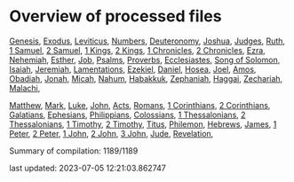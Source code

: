 # Overview of processed files 

[Genesis](01_Ge/), [Exodus](02_Ex/), [Leviticus](03_Le/), [Numbers](04_Nu/), [Deuteronomy](05_De/), [Joshua](06_Jos/), [Judges](07_Jg/), [Ruth](08_Ru/), [1 Samuel](09_1Sa/), [2 Samuel](10_2Sa/), [1 Kings](11_1Ki/), [2 Kings](12_2Ki/), [1 Chronicles](13_1Ch/), [2 Chronicles](14_2Ch/), [Ezra](15_Ezr/), [Nehemiah](16_Ne/), [Esther](17_Es/), [Job](18_Job/), [Psalms](19_Ps/), [Proverbs](20_Pr/), [Ecclesiastes](21_Ec/), [Song of Solomon](22_Ca/), [Isaiah](23_Isa/), [Jeremiah](24_Jer/), [Lamentations](25_La/), [Ezekiel](26_Eze/), [Daniel](27_Da/), [Hosea](28_Ho/), [Joel](29_Joe/), [Amos](30_Am/), [Obadiah](31_Ob/), [Jonah](32_Jon/), [Micah](33_Mic/), [Nahum](34_Na/), [Habakkuk](35_Hab/), [Zephaniah](36_Zep/), [Haggai](37_Hag/), [Zechariah](38_Zec/), [Malachi](39_Mal/), 

[Matthew](40_Mt/), [Mark](41_Mr/), [Luke](42_Lu/), [John](43_Joh/), [Acts](44_Ac/), [Romans](45_Ro/), [1 Corinthians](46_1Co/), [2 Corinthians](47_2Co/), [Galatians](48_Ga/), [Ephesians](49_Eph/), [Philippians](50_Php/), [Colossians](51_Col/), [1 Thessalonians](52_1Th/), [2 Thessalonians](53_2Th/), [1 Timothy](54_1Ti/), [2 Timothy](55_2Ti/), [Titus](56_Tit/), [Philemon](57_Phm/), [Hebrews](58_Heb/), [James](59_Jas/), [1 Peter](60_1Pe/), [2 Peter](61_2Pe/), [1 John](62_1Jo/), [2 John](63_2Jo/), [3 John](64_3Jo/), [Jude](65_Jude/), [Revelation](66_Re/), 

Summary of compilation: 1189/1189


last updated: 2023-07-05 12:21:03.862747
